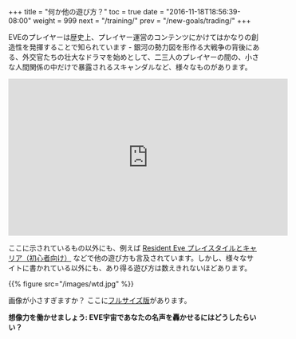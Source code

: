 +++
title = "何か他の遊び方？"
toc = true
date = "2016-11-18T18:56:39-08:00"
weight = 999
next = "/training/"
prev = "/new-goals/trading/"
+++

EVEのプレイヤーは歴史上、プレイヤー運営のコンテンツにかけてはかなりの創造性を発揮することで知られています - 銀河の勢力図を形作る大戦争の背後にある、外交官たちの壮大なドラマを始めとして、二三人のプレイヤーの間の、小さな人間関係の中だけで暴露されるスキャンダルなど、様々なものがあります。

<div style="text-align: center;">
<iframe width="560" height="315" src="http://embed.nicovideo.jp/watch/sm24971863?oldScript=1" frameborder="0" allowfullscreen></iframe>
</div>

ここに示されているもの以外にも、例えば [Resident Eve プレイスタイルとキャリア（初心者向け）](http://everesearcher.blog.fc2.com/blog-entry-83.html) などで他の遊び方も言及されています。しかし、様々なサイトに書かれている以外にも、あり得る遊び方は数えきれないほどあります。

{{% figure src="/images/wtd.jpg" %}}

画像が小さすぎますか？ ここに[フルサイズ版](/images/wtd.jpg)があります。

**想像力を働かせましょう: EVE宇宙であなたの名声を轟かせるにはどうしたらいい？**
